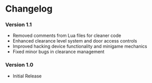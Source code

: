 # Changelog

### Version 1.1

- Removed comments from Lua files for cleaner code
- Enhanced clearance level system and door access controls
- Improved hacking device functionality and minigame mechanics
- Fixed minor bugs in clearance management

### Version 1.0

- Initial Release
